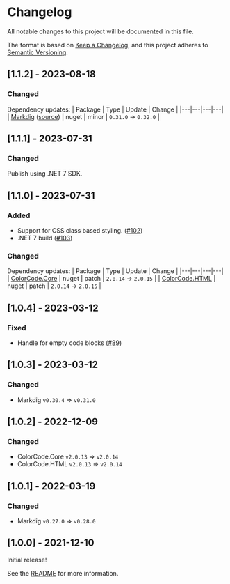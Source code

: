 # Changelog

All notable changes to this project will be documented in this file.

The format is based on [Keep a Changelog](https://keepachangelog.com/en/1.0.0/),
and this project adheres to [Semantic Versioning](https://semver.org/spec/v2.0.0.html).

## [1.1.2] - 2023-08-18

### Changed

Dependency updates:
| Package | Type | Update | Change |
|---|---|---|---|
| [Markdig](https://togithub.com/lunet-io/markdig) ([source](https://togithub.com/xoofx/markdig)) | nuget | minor | `0.31.0` -> `0.32.0` |

## [1.1.1] - 2023-07-31

### Changed

Publish using .NET 7 SDK.

## [1.1.0] - 2023-07-31

### Added

- Support for CSS class based styling. ([#102](https://github.com/wbaldoumas/markdown-colorcode/pull/102))
- .NET 7 build ([#103](https://github.com/wbaldoumas/markdown-colorcode/pull/103))

### Changed

Dependency updates:
| Package | Type | Update | Change |
|---|---|---|---|
| [ColorCode.Core](https://togithub.com/CommunityToolkit/ColorCode-Universal) | nuget | patch | `2.0.14` -> `2.0.15` |
| [ColorCode.HTML](https://togithub.com/CommunityToolkit/ColorCode-Universal) | nuget | patch | `2.0.14` -> `2.0.15` |

## [1.0.4] - 2023-03-12

### Fixed

- Handle for empty code blocks ([#89](https://github.com/wbaldoumas/markdown-colorcode/pull/89))

## [1.0.3] - 2023-03-12

### Changed

- Markdig `v0.30.4` => `v0.31.0`

## [1.0.2] - 2022-12-09

### Changed

- ColorCode.Core `v2.0.13` => `v2.0.14`
- ColorCode.HTML `v2.0.13` => `v2.0.14`

## [1.0.1] - 2022-03-19

### Changed

- Markdig `v0.27.0` => `v0.28.0`

## [1.0.0] - 2021-12-10

Initial release!

See the [README](https://github.com/wbaldoumas/markdown-colorcode/tree/initial_release#readme) for more information.

